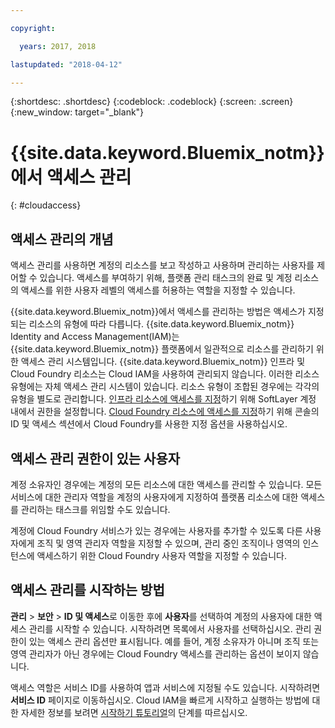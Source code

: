 ```yaml
---

copyright:

  years: 2017, 2018

lastupdated: "2018-04-12"

---
```


{:shortdesc: .shortdesc}
{:codeblock: .codeblock}
{:screen: .screen}
{:new_window: target="_blank"}

# {{site.data.keyword.Bluemix_notm}}에서 액세스 관리
{: #cloudaccess}

## 액세스 관리의 개념

액세스 관리를 사용하면 계정의 리소스를 보고 작성하고 사용하며 관리하는 사용자를 제어할 수 있습니다. 액세스를 부여하기 위해, 플랫폼 관리 태스크의 완료 및 계정 리소스의 액세스를 위한 사용자 레벨의 액세스를 허용하는 역할을 지정할 수 있습니다.

{{site.data.keyword.Bluemix_notm}}에서 액세스를 관리하는 방법은 액세스가 지정되는 리소스의 유형에 따라 다릅니다. {{site.data.keyword.Bluemix_notm}} Identity and Access Management(IAM)는 {{site.data.keyword.Bluemix_notm}} 플랫폼에서 일관적으로 리소스를 관리하기 위한 액세스 관리 시스템입니다. {{site.data.keyword.Bluemix_notm}} 인프라 및 Cloud Foundry 리소스는 Cloud IAM을 사용하여 관리되지 않습니다. 이러한 리소스 유형에는 자체 액세스 관리 시스템이 있습니다. 리소스 유형이 조합된 경우에는 각각의 유형을 별도로 관리합니다. [인프라 리소스에 액세스를 지정](/docs/iam/infrastructureaccess.html#infrapermission)하기 위해 SoftLayer 계정 내에서 권한을 설정합니다. [Cloud Foundry 리소스에 액세스를 지정](/docs/iam/cfaccess.html#cfaccess)하기 위해 콘솔의 ID 및 액세스 섹션에서 Cloud Foundry를 사용한 지정 옵션을 사용하십시오.

## 액세스 관리 권한이 있는 사용자

계정 소유자인 경우에는 계정의 모든 리소스에 대한 액세스를 관리할 수 있습니다. 모든 서비스에 대한 관리자 역할을 계정의 사용자에게 지정하여 플랫폼 리소스에 대한 액세스를 관리하는 태스크를 위임할 수도 있습니다.

계정에 Cloud Foundry 서비스가 있는 경우에는 사용자를 추가할 수 있도록 다른 사용자에게 조직 및 영역 관리자 역할을 지정할 수 있으며, 관리 중인 조직이나 영역의 인스턴스에 액세스하기 위한 Cloud Foundry 사용자 역할을 지정할 수 있습니다.


## 액세스 관리를 시작하는 방법

**관리** &gt; **보안** &gt; **ID 및 액세스**로 이동한 후에 **사용자**를 선택하여 계정의 사용자에 대한 액세스 관리를 시작할 수 있습니다. 시작하려면 목록에서 사용자를 선택하십시오. 관리 권한이 있는 액세스 관리 옵션만 표시됩니다. 예를 들어, 계정 소유자가 아니며 조직 또는 영역 관리자가 아닌 경우에는 Cloud Foundry 액세스를 관리하는 옵션이 보이지 않습니다.

액세스 역할은 서비스 ID를 사용하여 앱과 서비스에 지정될 수도 있습니다. 시작하려면 **서비스 ID** 페이지로 이동하십시오. Cloud IAM을 빠르게 시작하고 실행하는 방법에 대한 자세한 정보를 보려면 [시작하기 튜토리얼](/docs/iam/quickstart.html#getstarted)의 단계를 따르십시오.
